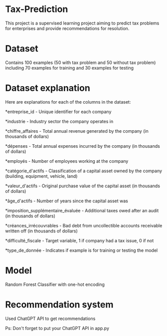 ﻿# Tax-Prediction
 This project is a supervised learning project aiming to predict tax problems for enterprises and provide recommendations for resolution.
 # Dataset 
 Contains 100 examples (50 with tax problem and 50 without tax problem) including 70 examples for training and 30 examples for testing 
 # Dataset explanation 
 Here are explanations for each of the columns in the dataset:

*entreprise_id - Unique identifier for each company

*industrie - Industry sector the company operates in

*chiffre_affaires - Total annual revenue generated by the company (in thousands of dollars)

*dépenses - Total annual expenses incurred by the company (in thousands of dollars)

*employés - Number of employees working at the company

*catégorie_d'actifs - Classification of a capital asset owned by the company (building, equipment, vehicle, land)

*valeur_d'actifs - Original purchase value of the capital asset (in thousands of dollars)

*âge_d'actifs - Number of years since the capital asset was 

*imposition_supplémentaire_évaluée - Additional taxes owed after an audit (in thousands of dollars)

*créances_irrécouvrables - Bad debt from uncollectible accounts receivable written off (in thousands of dollars)

*difficulté_fiscale - Target variable, 1 if company had a tax issue, 0 if not

*type_de_donnée - Indicates if example is for training or testing the model

# Model 
Random Forest Classifier with one-hot encoding 
# Recommendation system
Used ChatGPT API to get recommendations 

Ps: Don't forget to put your ChatGPT API in app.py
